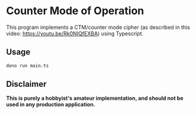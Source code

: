 # Counter Mode of Operation

This program implements a CTM/counter mode cipher (as described in this video: https://youtu.be/Rk0NIQfEXBA) using Typescript.

## Usage

```sh
deno run main.ts
```

## Disclaimer

**This is purely a hobbyist's amateur implementation, and should not be used in any production application.**